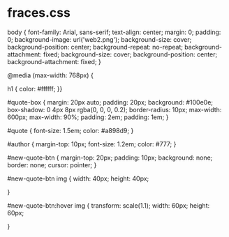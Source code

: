 # fraces.css
body {
  font-family: Arial, sans-serif;
  text-align: center;
  margin: 0;
  padding: 0;
  background-image: url('web2.png'); 
  background-size: cover; 
  background-position: center; 
  background-repeat: no-repeat; 
  background-attachment: fixed; 
  background-size: cover;
  background-position: center;
  background-attachment: fixed;
}

@media (max-width: 768px) {

h1 {
  color: #ffffff;
}}

#quote-box {
  margin: 20px auto;
  padding: 20px;
  background: #100e0e;
  box-shadow: 0 4px 8px rgba(0, 0, 0, 0.2);
  border-radius: 10px;
  max-width: 600px;
  max-width: 90%; 
  padding: 2em; 
  padding: 1em;
}

#quote {
  font-size: 1.5em;
  color: #a898d9;
}

#author {
  margin-top: 10px;
  font-size: 1.2em;
  color: #777;
}

#new-quote-btn {
  margin-top: 20px;
  padding: 10px;
  background: none;
  border: none;
  cursor: pointer;
}

#new-quote-btn img {
  width: 40px;
  height: 40px;
  
}

#new-quote-btn:hover img {
  transform: scale(1.1);
  width: 60px;
  height: 60px;

}
